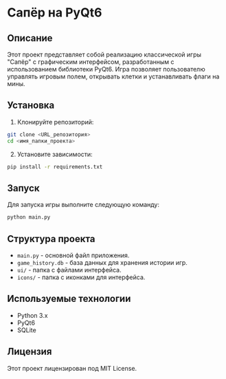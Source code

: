 # Сапёр на PyQt6

## Описание
Этот проект представляет собой реализацию классической игры "Сапёр" с графическим интерфейсом, разработанным с использованием библиотеки PyQt6. Игра позволяет пользователю управлять игровым полем, открывать клетки и устанавливать флаги на мины.

## Установка
1. Клонируйте репозиторий:
```bash
git clone <URL_репозитория>
cd <имя_папки_проекта>
```

2. Установите зависимости:
```bash
pip install -r requirements.txt
```

## Запуск
Для запуска игры выполните следующую команду:

```bash
python main.py
```

## Структура проекта
- `main.py` - основной файл приложения.
- `game_history.db` - база данных для хранения истории игр.
- `ui/` - папка с файлами интерфейса.
- `icons/` - папка с иконками для интерфейса.

## Используемые технологии
- Python 3.x
- PyQt6
- SQLite

## Лицензия
Этот проект лицензирован под MIT License.